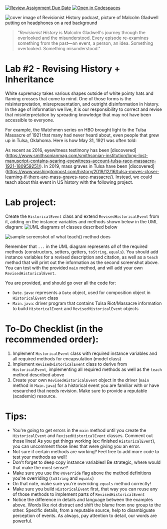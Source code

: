 [![Review Assignment Due Date](https://classroom.github.com/assets/deadline-readme-button-22041afd0340ce965d47ae6ef1cefeee28c7c493a6346c4f15d667ab976d596c.svg)](https://classroom.github.com/a/0mMpQ54I)
[![Open in Codespaces](https://classroom.github.com/assets/launch-codespace-2972f46106e565e64193e422d61a12cf1da4916b45550586e14ef0a7c637dd04.svg)](https://classroom.github.com/open-in-codespaces?assignment_repo_id=15842340)
 
![cover image of Revisionist History podcast, picture of Malcolm Gladwell putting on headphones on a red background](https://i.imgur.com/Jjqe8rW.jpg)
> _"Revisionist History_ is Malcolm Gladwell's journey through the overlooked and the misunderstood. Every episode re-examines something from the past—an event, a  person, an idea. Something overlooked. Something misunderstood."

# **Lab #2 - Revising History + Inheritance**

White supremacy takes various shapes outside of white pointy hats and flaming crosses that come to mind. One of those forms is the misinterpretation, misrepresentation, and outright disinformation in history. In the age of information we live, it is our responsibility to correct and revise that misinterpretation by spreading knowledge that may not have been accessible to everyone.

For example, the Watchmen series on HBO brought light to the Tulsa Massacre of 1921 that many had never heard about, even people that grew up in Tulsa, Oklahoma. Here is how May 31, 1921 was often told:

 

As recent as 2016, eyewitness testimony has been [discovered] (https://www.smithsonianmag.com/smithsonian-institution/long-lost-manuscript-contains-searing-eyewitness-account-tulsa-race-massacre-1921-180959251/). In 2019, mass graves in Tulsa have been [discovered] (https://www.washingtonpost.com/history/2019/12/16/tulsa-moves-closer-learning-if-there-are-mass-graves-race-massacre/). Instead, we could teach about this event in US history with the following project.

 

# Lab project:

Create the `HistoricalEvent` class and extend `RevisedHistoricalEvent` from it, adding on the instance variables and methods shown below in the UML diagram:
![UML diagrams of classes described below](https://i.imgur.com/yw1q5W0.png)

![sample screenshot of what teach() method does](instructions/completeScreenshot.png)
 

Remember that `...` in the UML diagram represents _all_ of the required methods (constructors, setters, getters, `toString`, `equals`). You should add instance variables for a revised description and citation, as well as a `teach` method that will print out the information as the second screenshot above. You can test with the provided `main` method, and will add your own `RevisedHistoricalEvent`.

You are provided, and should go over all the code for:

- `Date.java`: represents a `Date` object, used for composition object in `HistoricalEvent` class
- `Main.java`: driver program that contains Tulsa Riot/Massacre information to build `HistoricalEvent` and `RevisedHistoricalEvent` objects

# To-Do Checklist (in the recommended order):

1. Implement `HistoricalEvent` class with required instance variables and all required methods for encapsulation (model class) 
2. Implement `RevisedHistoricalEvent` class to derive from `HistoricalEvent`, implementing all required methods as well as the `teach` method described above
3. Create your own `RevisedHistoricalEvent` object in the driver (`main` method in `Main.java`) for a historical event you are familiar with or have researched that needs revision. Make sure to provide a reputable (academic) resource.

# Tips:

- You're going to get errors in the `main` method until you create the `HistoricalEvent` and `RevisedHistoricalEvent` classes. Comment out those lines! As you get things working (ex: finished `HistoricalEvent`), you can uncomment those lines that were giving you an error.
- Not sure if certain methods are working? Feel free to add more code to test your methods as well!
- Don't forget to deep copy instance variables! Be strategic, where would that make the most sense?
- Make sure you use the `@Override` flag above the method definitions you're overriding (`toString` and `equals`)
- On that note, make sure you're overriding `equals` method correctly!
- Make sure you build `HistoricalEvent` first, that way you can reuse any of those methods to implement parts of `RevisedHistoricalEvent`
- Notice the difference in details and language between the examples above. Words like riot distract and shift the blame from one group to the other. Specific details, from a reputable source, help to disambiguate perception of events. As always, pay attention to detail, our words are powerful.
